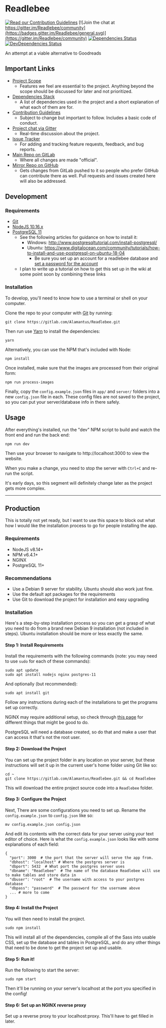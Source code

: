 # Readlebee

[![Read our Contribution Guidelines](https://badges.frapsoft.com/os/v1/open-source.svg?v=102)](./CONTRIBUTING.md) [![Join the chat at https://gitter.im/Readlebee/community](https://badges.gitter.im/Readlebee/general.svg)](https://gitter.im/Readlebee/community) [![Dependencies Status](https://david-dm.org/Alamantus/Readlebee.svg)](https://david-dm.org/Alamantus/Readlebee) [![DevDependencies Status](https://david-dm.org/Alamantus/Readlebee/dev-status.svg)](https://david-dm.org/Alamantus/Readlebee?type=dev)

An attempt at a viable alternative to Goodreads

## Important Links

- [Project Scope](https://gitlab.com/Alamantus/Readlebee/wikis/Project-Scope)
  - Features we feel are essential to the project. Anything beyond the scope should be discussed for later and not prioritized.
- [Dependencies Stack](https://gitlab.com/Alamantus/Readlebee/wikis/Dependencies-Stack)
  - A list of dependencies used in the project and a short explanation of what each of them are for.
- [Contribution Guidelines](./CONTRIBUTING.md)
  - Subject to change but important to follow. Includes a basic code of conduct.
- [Project chat via Gitter](https://gitter.io/Readlebee)
  - Real-time discussion about the project.
- [Issue Tracker](https://gitlab.com/Alamantus/Readlebee/issues)
  - For adding and tracking feature requests, feedback, and bug reports.
- [Main Repo on GitLab](https://gitlab.com/Alamantus/Readlebee)
  - Where all changes are made "official".
- [Mirror Repo on GitHub](https://github.com/Alamantus/Readlebee)
  - Gets changes from GitLab pushed to it so people who prefer GitHub can contribute there as well. Pull requests and issues created here will also be addressed.

## Development

### Requirements

- [Git](https://git-scm.com/)
- [NodeJS 10.16.x](https://nodejs.org/)
- [PostgreSQL 11](https://www.postgresql.org/download/)
  - See the following articles for guidance on how to install it:
    - Windows: http://www.postgresqltutorial.com/install-postgresql/
    - Ubuntu: https://www.digitalocean.com/community/tutorials/how-to-install-and-use-postgresql-on-ubuntu-18-04
      - Be sure you set up an account for a readlebee database and [set a password for the account](https://stackoverflow.com/a/12721095)
  - I plan to write up a tutorial on how to get this set up in the wiki at some point soon by combining these links

### Installation

To develop, you'll need to know how to use a terminal or shell on your computer.

Clone the repo to your computer with [Git](https://git-scm.com/) by running:

```
git clone https://gitlab.com/Alamantus/Readlebee.git
```

Then run use [Yarn](https://yarnpkg.com) to install the dependencies:

```
yarn
```

Alternatively, you can use the NPM that's included with Node:

```
npm install
```

Once installed, make sure that the images are processed from their original form:

```
npm run process-images
```

Finally, copy the `config.example.json` files in `app/` and `server/` folders into a new `config.json` file in each.
These config files are not saved to the project, so you can put your server/database info in there safely.

## Usage

After everything's installed, run the "dev" NPM script to build and watch the front end and run the back end:

```
npm run dev
```

Then use your browser to navigate to http://localhost:3000 to view the website.

When you make a change, you need to stop the server with `Ctrl+C` and re-run the script.

It's early days, so this segment will definitely change later as the project gets more complex.

---

## Production

This is totally not yet ready, but I want to use this space to block out what how I would like the installation process
to go for people installing the app.

### Requirements

- NodeJS v8.14+
- NPM v6.4.1+
- NGINX
- PostgreSQL 11+

### Recommendations

- Use a Debian 9 server for stability. Ubuntu should also work just fine.
- Use the default apt packages for the requirements
- Use Git to download the project for installation and easy upgrading

### Installation

Here's a step-by-step installation process so you can get a grasp of what you need to do from a brand new
Debian 9 installation (not included in steps). Ubuntu installation should be more or less exactly the same.

#### Step 1: Install Requirements

Install the requirements with the following commands (note: you may need to use `sudo` for each of these commands):

```
sudo apt update
sudo apt install nodejs nginx postgres-11
```

And optionally (but recommended):
```
sudo apt install git
```

Follow any instructions during each of the installations to get the programs set up correctly.

NGINX may require additional setup, so check through [this page](https://www.digitalocean.com/community/tutorials/how-to-install-nginx-on-debian-9) for different things that might be good to do.

PostgreSQL will need a database created, so do that and make a user that can access it that's not the root user.

#### Step 2: Download the Project

You can set up the project folder in any location on your server, but these instructions will set it up in
the current user's home folder using Git like so:

```
cd ~
git clone https://gitlab.com/Alamantus/Readlebee.git && cd Readlebee
```

This will download the entire project source code into a `Readlebee` folder.

#### Step 3: Configure the Project

Next, There are some configurations you need to set up. Rename the `config.example.json` to `config.json` like so:

```
mv config.example.json config.json
```

And edit its contents with the correct data for your server using your text editor of choice. Here is what
the `config.example.json` looks like with some explanations of each field:

```
{
  "port": 3000  # the port that the server will serve the app from.
  "dbhost": "localhost" # Where the postgres server is
  "dbport": 5432  # What port the postgres server uses
  "dbname": "Readlebee"  # The name of the database Readlebee will use to make tables and store data in
  "dbuser": "root"  # The username with access to your postgres database
  "dbpass": "password"  # The password for the username above
  ... # more to come
}
```

#### Step 4: Install the Project

You will then need to install the project.

```
sudo npm install
```

This will install all of the dependencies, compile all of the Sass into usable CSS, set up the database and tables in PostgreSQL,
and do any other things that need to be done to get the project set up and usable.

#### Step 5: Run it!

Run the following to start the server:

```
sudo npm start
```

Then it'll be running on your server's localhost at the port you specified in the config!

#### Step 6: Set up an NGINX reverse proxy

Set up a reverse proxy to your localhost:proxy. This'll have to get filled in later.
